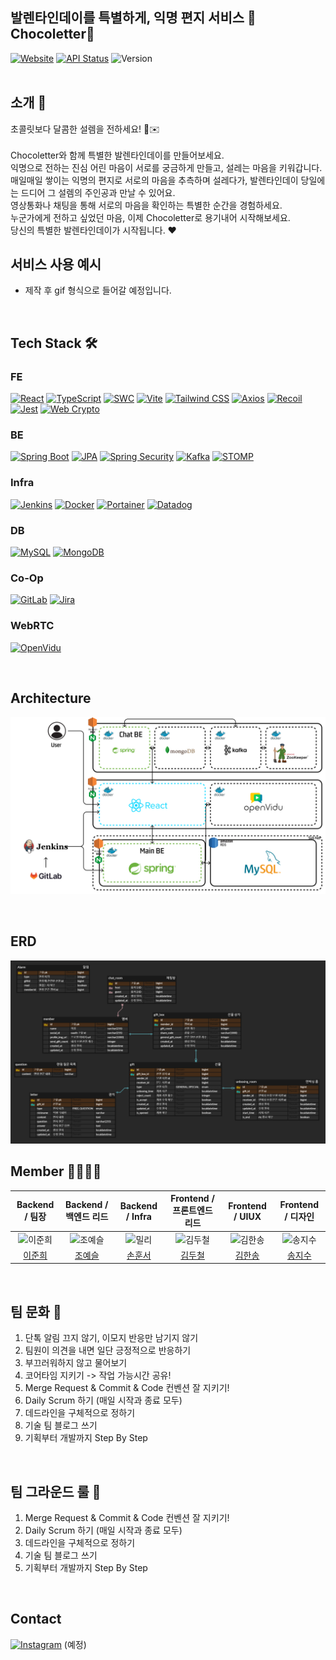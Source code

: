 ## 발렌타인데이를 특별하게, 익명 편지 서비스 🍫Chocoletter🍫

[![Website](https://img.shields.io/badge/Link-초코레터-pink)](https://www.chocolate-letter.com)
[![API Status](https://img.shields.io/badge/API-Swagger-green)](https://api.chocolate-letter.com/swagger-ui/index.html)
![Version](https://img.shields.io/badge/Version-0.1.0-yellow)
<br>
<br>


## 소개 🍫

초콜릿보다 달콤한 설렘을 전하세요! 🍫✉️ <br><br>
Chocoletter와 함께 특별한 발렌타인데이를 만들어보세요. <br>
익명으로 전하는 진심 어린 마음이 서로를 궁금하게 만들고, 설레는 마음을 키워갑니다.<br>
매일매일 쌓이는 익명의 편지로 서로의 마음을 추측하며 설레다가, 발렌타인데이 당일에는 드디어 그 설렘의 주인공과 만날 수 있어요. <br>
영상통화나 채팅을 통해 서로의 마음을 확인하는 특별한 순간을 경험하세요. <br>
누군가에게 전하고 싶었던 마음, 이제 Chocoletter로 용기내어 시작해보세요. <br>당신의 특별한 발렌타인데이가 시작됩니다. ❤️
<br>

## 서비스 사용 예시

- 제작 후 gif 형식으로 들어갈 예정입니다.
<br>

## Tech Stack 🛠️

### FE
[![React](https://img.shields.io/badge/React-61DAFB?style=for-the-badge&logo=react&logoColor=black)](https://reactjs.org/)
[![TypeScript](https://img.shields.io/badge/TypeScript-3178C6?style=for-the-badge&logo=typescript&logoColor=white)](https://www.typescriptlang.org/)
[![SWC](https://img.shields.io/badge/SWC-000000?style=for-the-badge&logo=swc&logoColor=white)](https://swc.rs/)
[![Vite](https://img.shields.io/badge/Vite-646CFF?style=for-the-badge&logo=vite&logoColor=white)](https://vitejs.dev/)
[![Tailwind CSS](https://img.shields.io/badge/Tailwind_CSS-06B6D4?style=for-the-badge&logo=tailwind-css&logoColor=white)](https://tailwindcss.com/)
[![Axios](https://img.shields.io/badge/Axios-5A29E4?style=for-the-badge&logo=axios&logoColor=white)](https://axios-http.com/)
[![Recoil](https://img.shields.io/badge/Recoil-1B1F23?style=for-the-badge&logo=recoil&logoColor=white)](https://recoiljs.org/)
[![Jest](https://img.shields.io/badge/Jest-C21325?style=for-the-badge&logo=jest&logoColor=white)](https://jestjs.io/)
[![Web Crypto](https://img.shields.io/badge/Web_Crypto-FFBB00?style=for-the-badge)](https://developer.mozilla.org/en-US/docs/Web/API/Web_Crypto_API)

### BE
[![Spring Boot](https://img.shields.io/badge/Spring_Boot-6DB33F?style=for-the-badge&logo=spring-boot&logoColor=white)](https://spring.io/projects/spring-boot) [![JPA](https://img.shields.io/badge/JPA-6DB33F?style=for-the-badge&logo=spring&logoColor=white)](https://spring.io/projects/spring-data-jpa) [![Spring Security](https://img.shields.io/badge/Spring_Security-6DB33F?style=for-the-badge&logo=spring&logoColor=white)](https://spring.io/projects/spring-security) [![Kafka](https://img.shields.io/badge/Apache_Kafka-231F20?style=for-the-badge&logo=apache-kafka&logoColor=white)](https://kafka.apache.org/) [![STOMP](https://img.shields.io/badge/STOMP-000000?style=for-the-badge&logo=stomp&logoColor=white)](https://stomp.github.io/)

### Infra
[![Jenkins](https://img.shields.io/badge/Jenkins-D24939?style=for-the-badge&logo=jenkins&logoColor=white)](https://www.jenkins.io/) [![Docker](https://img.shields.io/badge/Docker-2496ED?style=for-the-badge&logo=docker&logoColor=white)](https://www.docker.com/) [![Portainer](https://img.shields.io/badge/Portainer-13BEF9?style=for-the-badge&logo=portainer&logoColor=white)](https://www.portainer.io/) [![Datadog](https://img.shields.io/badge/Datadog-FF7700?style=for-the-badge&logo=datadog&logoColor=white)](https://www.datadoghq.com/)

### DB
[![MySQL](https://img.shields.io/badge/MySQL-4479A1?style=for-the-badge&logo=mysql&logoColor=white)](https://www.mysql.com/) [![MongoDB](https://img.shields.io/badge/MongoDB-47A248?style=for-the-badge&logo=mongodb&logoColor=white)](https://www.mongodb.com/)

### Co-Op
[![GitLab](https://img.shields.io/badge/GitLab-FCA121?style=for-the-badge&logo=gitlab&logoColor=white)](https://about.gitlab.com/)
[![Jira](https://img.shields.io/badge/Jira-0052CC?style=for-the-badge&logo=jira&logoColor=white)](https://www.atlassian.com/software/jira)


### WebRTC
[![OpenVidu](https://img.shields.io/badge/OpenVidu-2C2C2C?style=for-the-badge&logo=openvidu&logoColor=white)](https://openvidu.io/)


<br>


## Architecture

![architecture.png](./readmeImg/architecture.png)

<br>

## ERD

![erd.png](./readmeImg/erd.png)
<br>

## Member 👨‍👩‍👧‍👦


|                                   Backend / 팀장                                    |                                  Backend / 백엔드 리드                                  |                                  Backend / Infra                                   |                           Frontend / 프론트엔드 리드                            |                                 Frontend / UIUX                                  |                                  Frontend / 디자인                                   |
| :-------------------------------------------------------------------------------: | :--------------------------------------------------------------------------------: | :--------------------------------------------------------------------------------: | :----------------------------------------------------------------------: | :------------------------------------------------------------------------------: | :-------------------------------------------------------------------------------: |
| <img src="https://avatars.githubusercontent.com/Jun2-Lee" width=400px alt="이준희"/> | <img src="https://avatars.githubusercontent.com/yeseul106" width=400px alt="조예슬"/> | <img src="https://avatars.githubusercontent.com/Son-Hunseo" width=400px alt="밀리"/> | <img src="https://avatars.githubusercontent.com/Doocheol" width=400px alt="김두철"> | <img src="https://avatars.githubusercontent.com/Lycirrus" width=400px alt="김한송"> | <img src="https://avatars.githubusercontent.com/sjisu7525" width=400px alt="송지수"> |
|                        [이준희](https://github.com/Jun2-Lee)                         |                                  [조예슬](yeseul106)                                  |                        [손훈서](https://github.com/Son-Hunseo)                        |                                   [김두철](https://github.com/Doocheol)                                    |                        [김한송](https://github.com/Lycirrus)                        |                        [송지수](https://github.com/sjisu7525)                        |
<br>


## 팀 문화 🌱

1. 단톡 알림 끄지 않기, 이모지 반응만 남기지 않기
2. 팀원이 의견을 내면 일단 긍정적으로 반응하기
3. 부끄러워하지 않고 물어보기
4. 코어타임 지키기 -> 작업 가능시간 공유!
1. Merge Request & Commit & Code 컨벤션 잘 지키기!
2. Daily Scrum 하기 (매일 시작과 종료 모두)
3. 데드라인을 구체적으로 정하기
4. 기술 팀 블로그 쓰기
5. 기획부터 개발까지 Step By Step
<br>


## 팀 그라운드 룰 🎯

1. Merge Request & Commit & Code 컨벤션 잘 지키기!
2. Daily Scrum 하기 (매일 시작과 종료 모두)
3. 데드라인을 구체적으로 정하기
4. 기술 팀 블로그 쓰기
5. 기획부터 개발까지 Step By Step
<br>


## Contact

[![Instagram](https://img.shields.io/badge/Instagram-E4405F?logo=instagram&logoColor=white)](https://instagram.com/username) (예정)

